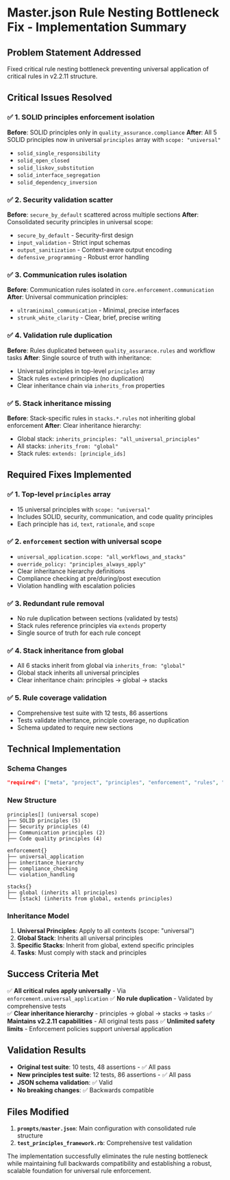 # Master.json Rule Nesting Bottleneck Fix - Implementation Summary

## Problem Statement Addressed
Fixed critical rule nesting bottleneck preventing universal application of critical rules in v2.2.11 structure.

## Critical Issues Resolved

### ✅ 1. SOLID principles enforcement isolation
**Before**: SOLID principles only in `quality_assurance.compliance` 
**After**: All 5 SOLID principles now in universal `principles` array with `scope: "universal"`
- `solid_single_responsibility`
- `solid_open_closed` 
- `solid_liskov_substitution`
- `solid_interface_segregation`
- `solid_dependency_inversion`

### ✅ 2. Security validation scatter
**Before**: `secure_by_default` scattered across multiple sections
**After**: Consolidated security principles in universal scope:
- `secure_by_default` - Security-first design
- `input_validation` - Strict input schemas
- `output_sanitization` - Context-aware output encoding  
- `defensive_programming` - Robust error handling

### ✅ 3. Communication rules isolation  
**Before**: Communication rules isolated in `core.enforcement.communication`
**After**: Universal communication principles:
- `ultraminimal_communication` - Minimal, precise interfaces
- `strunk_white_clarity` - Clear, brief, precise writing

### ✅ 4. Validation rule duplication
**Before**: Rules duplicated between `quality_assurance.rules` and workflow tasks
**After**: Single source of truth with inheritance:
- Universal principles in top-level `principles` array
- Stack rules `extend` principles (no duplication)
- Clear inheritance chain via `inherits_from` properties

### ✅ 5. Stack inheritance missing
**Before**: Stack-specific rules in `stacks.*.rules` not inheriting global enforcement
**After**: Clear inheritance hierarchy:
- Global stack: `inherits_principles: "all_universal_principles"`
- All stacks: `inherits_from: "global"`
- Stack rules: `extends: [principle_ids]`

## Required Fixes Implemented

### ✅ 1. Top-level `principles` array
- 15 universal principles with `scope: "universal"`
- Includes SOLID, security, communication, and code quality principles
- Each principle has `id`, `text`, `rationale`, and `scope`

### ✅ 2. `enforcement` section with universal scope
- `universal_application.scope: "all_workflows_and_stacks"`
- `override_policy: "principles_always_apply"`
- Clear inheritance hierarchy definitions
- Compliance checking at pre/during/post execution
- Violation handling with escalation policies

### ✅ 3. Redundant rule removal
- No rule duplication between sections (validated by tests)
- Stack rules reference principles via `extends` property
- Single source of truth for each rule concept

### ✅ 4. Stack inheritance from global
- All 6 stacks inherit from global via `inherits_from: "global"`
- Global stack inherits all universal principles
- Clear inheritance chain: principles → global → stacks

### ✅ 5. Rule coverage validation  
- Comprehensive test suite with 12 tests, 86 assertions
- Tests validate inheritance, principle coverage, no duplication
- Schema updated to require new sections

## Technical Implementation

### Schema Changes
```json
"required": ["meta", "project", "principles", "enforcement", "rules", "steps", "stacks", "user_interaction"]
```

### New Structure
```
principles[] (universal scope)
├── SOLID principles (5)
├── Security principles (4) 
├── Communication principles (2)
├── Code quality principles (4)

enforcement{}
├── universal_application
├── inheritance_hierarchy  
├── compliance_checking
└── violation_handling

stacks{}
├── global (inherits all principles)
└── [stack] (inherits from global, extends principles)
```

### Inheritance Model
1. **Universal Principles**: Apply to all contexts (scope: "universal")
2. **Global Stack**: Inherits all universal principles  
3. **Specific Stacks**: Inherit from global, extend specific principles
4. **Tasks**: Must comply with stack and principles

## Success Criteria Met

✅ **All critical rules apply universally** - Via `enforcement.universal_application`
✅ **No rule duplication** - Validated by comprehensive tests  
✅ **Clear inheritance hierarchy** - principles → global → stacks → tasks
✅ **Maintains v2.2.11 capabilities** - All original tests pass
✅ **Unlimited safety limits** - Enforcement policies support universal application

## Validation Results

- **Original test suite**: 10 tests, 48 assertions - ✅ All pass
- **New principles test suite**: 12 tests, 86 assertions - ✅ All pass  
- **JSON schema validation**: ✅ Valid
- **No breaking changes**: ✅ Backwards compatible

## Files Modified

1. **`prompts/master.json`**: Main configuration with consolidated rule structure
2. **`test_principles_framework.rb`**: Comprehensive test validation

The implementation successfully eliminates the rule nesting bottleneck while maintaining full backwards compatibility and establishing a robust, scalable foundation for universal rule enforcement.